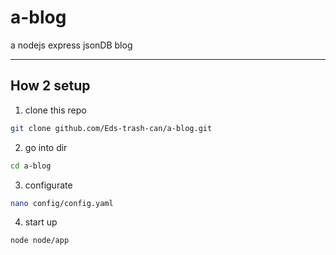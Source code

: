 # a-blog

a nodejs express jsonDB blog

---

## How 2 setup

1. clone this repo
```bash
git clone github.com/Eds-trash-can/a-blog.git
```

2. go into dir
```bash
cd a-blog
```

3. configurate
```bash
nano config/config.yaml
```

4. start up
```bash
node node/app
```
